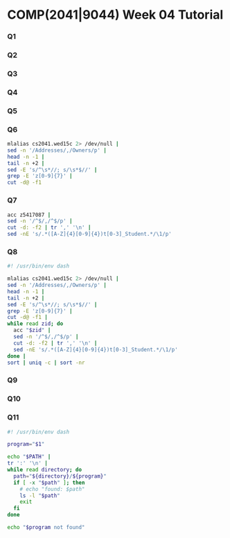 # COMP(2041|9044) Week 04 Tutorial

### Q1
### Q2
### Q3
### Q4
### Q5
### Q6

```sh
mlalias cs2041.wed15c 2> /dev/null | 
sed -n '/Addresses/,/Owners/p' | 
head -n -1 | 
tail -n +2 | 
sed -E 's/^\s*//; s/\s*$//' | 
grep -E 'z[0-9]{7}' | 
cut -d@ -f1
```

### Q7

```sh
acc z5417087 | 
sed -n '/^$/,/^$/p' | 
cut -d: -f2 | tr ',' '\n' | 
sed -nE 's/.*([A-Z]{4}[0-9]{4})t[0-3]_Student.*/\1/p'
```

### Q8

```sh
#! /usr/bin/env dash

mlalias cs2041.wed15c 2> /dev/null |
sed -n '/Addresses/,/Owners/p' |
head -n -1 |
tail -n +2 |
sed -E 's/^\s*//; s/\s*$//' |
grep -E 'z[0-9]{7}' |
cut -d@ -f1 |
while read zid; do
  acc "$zid" |
  sed -n '/^$/,/^$/p' |
  cut -d: -f2 | tr ',' '\n' |
  sed -nE 's/.*([A-Z]{4}[0-9]{4})t[0-3]_Student.*/\1/p'
done |
sort | uniq -c | sort -nr
```

### Q9
### Q10
### Q11

```sh
#! /usr/bin/env dash

program="$1"

echo "$PATH" |
tr ':' '\n' |
while read directory; do
  path="${directory}/${program}"
  if [ -x "$path" ]; then
    # echo "found: $path"
    ls -l "$path"
    exit
  fi
done

echo "$program not found"
```
